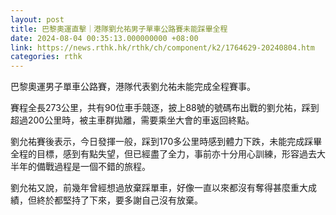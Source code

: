```yaml
---
layout: post
title: 巴黎奧運直擊｜港隊劉允祐男子單車公路賽未能踩畢全程
date: 2024-08-04 00:35:13.000000000 +08:00
link: https://news.rthk.hk/rthk/ch/component/k2/1764629-20240804.htm
categories: rthk
---
```


巴黎奧運男子單車公路賽，港隊代表劉允祐未能完成全程賽事。

賽程全長273公里，共有90位車手競逐，披上88號的號碼布出戰的劉允祐，踩到超過200公里時，被主車群拋離，需要乘坐大會的車返回終點。

劉允祐賽後表示，今日發揮一般，踩到170多公里時感到體力下跌，未能完成踩畢全程的目標，感到有點失望，但已經盡了全力，事前亦十分用心訓練，形容過去大半年的備戰過程是一個不錯的旅程。

劉允祐又說，前幾年曾經想過放棄踩單車，好像一直以來都沒有奪得甚麼重大成績，但終於都堅持了下來，要多謝自己沒有放棄。

